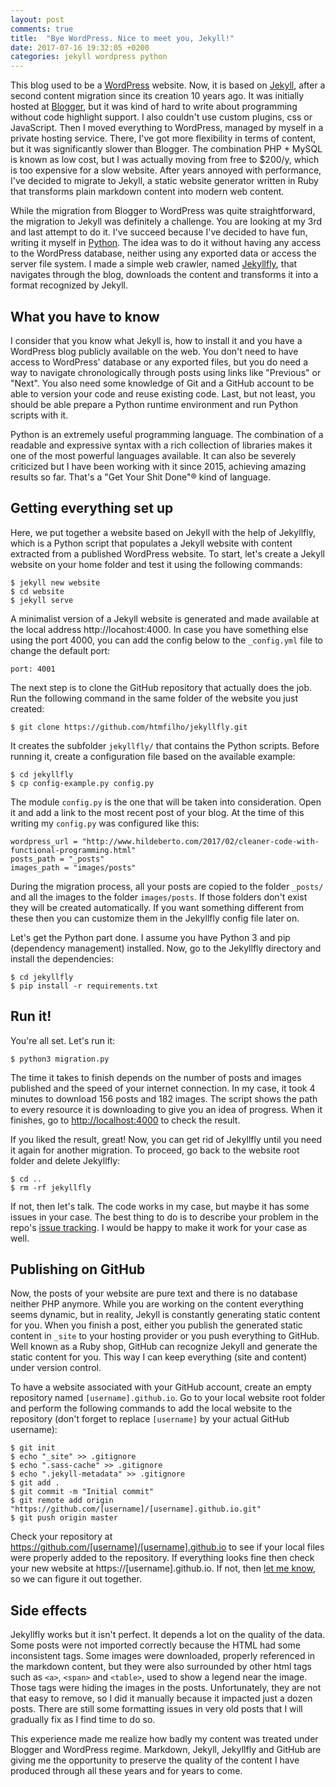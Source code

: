 ```yaml
---
layout: post
comments: true
title:  "Bye WordPress. Nice to meet you, Jekyll!"
date: 2017-07-16 19:32:05 +0200
categories: jekyll wordpress python
---
```


This blog used to be a [WordPress](https://wordpress.com) website. Now, it is
based on [Jekyll](http://jekyllrb.com), after a second content migration since
its creation 10 years ago. It was initially hosted at
[Blogger](https://www.blogger.com), but it was kind of hard to write about
programming without code highlight support. I also couldn't use custom plugins,
css or JavaScript. Then I moved everything to WordPress, managed by myself in a
private hosting service. There, I've got more flexibility in terms of content,
but it was significantly slower than Blogger. The combination PHP + MySQL is
known as low cost, but I was actually moving from free to $200/y, which is too
expensive for a slow website. After years annoyed with performance, I've decided
to migrate to Jekyll, a static website generator written in Ruby that transforms
plain markdown content into modern web content.

<!-- more -->

While the migration from Blogger to WordPress was quite straightforward, the
migration to Jekyll was definitely a challenge. You are looking at my 3rd and
last attempt to do it. I've succeed because I've decided to have fun, writing it
myself in [Python](https://www.python.org). The idea was to do it without having
any access to the WordPress database, neither using any exported data or
access the server file system. I made a simple web crawler, named
[Jekyllfly](https://github.com/htmfilho/jekyllfly), that navigates through the
blog, downloads the content and transforms it into a format recognized by
Jekyll.

## What you have to know

I consider that you know what Jekyll is, how to install it and you have a
WordPress blog publicly available on the web. You don't need to have access
to WordPress' database or any exported files, but you do need a way to navigate
chronologically through posts using links like "Previous" or "Next". You also
need some knowledge of Git and a GitHub account to be able to version your code
and reuse existing code. Last, but not least, you should be able prepare a
Python runtime environment and run Python scripts with it.

Python is an extremely useful programming language. The combination of a
readable and expressive syntax with a rich collection of libraries makes it one
of the most powerful languages available. It can also be severely criticized but
I have been working with it since 2015, achieving amazing results so far. That's
a "Get Your Shit Done"® kind of language.

## Getting everything set up

Here, we put together a website based on Jekyll with the help of Jekyllfly,
which is a Python script that populates a Jekyll website with content extracted
from a published WordPress website. To start, let's create a Jekyll website on
your home folder and test it using the following commands:

    $ jekyll new website
    $ cd website
    $ jekyll serve

A minimalist version of a Jekyll website is generated and made available at the
local address http://locahost:4000. In case you have something else using the
port 4000, you can add the config below to the `_config.yml` file to change the
default port:

    port: 4001

The next step is to clone the GitHub repository that actually does the job. Run
the following command in the same folder of the website you just created:

    $ git clone https://github.com/htmfilho/jekyllfly.git

It creates the subfolder `jekyllfly/` that contains the Python scripts. Before
running it, create a configuration file based on the available example:

    $ cd jekyllfly
    $ cp config-example.py config.py

The module `config.py` is the one that will be taken into consideration. Open it
and add a link to the most recent post of your blog. At the time of this writing
my `config.py` was configured like this:

```
wordpress_url = "http://www.hildeberto.com/2017/02/cleaner-code-with-functional-programming.html"
posts_path = "_posts"
images_path = "images/posts"
```

During the migration process, all your posts are copied to the folder `_posts/`
and all the images to the folder `images/posts`. If those folders don't exist
they will be created automatically. If you want something different from these
then you can customize them in the Jekyllfly config file later on.

Let's get the Python part done. I assume you have Python 3 and pip (dependency
management) installed. Now, go to the Jekyllfly directory and install the
dependencies:

    $ cd jekyllfly
    $ pip install -r requirements.txt

## Run it!

You're all set. Let's run it:

    $ python3 migration.py

The time it takes to finish depends on the number of posts and images published
and the speed of your internet connection. In my case, it took 4 minutes to
download 156 posts and 182 images. The script shows the path to every resource
it is downloading to give you an idea of progress. When it finishes, go to
[http://localhost:4000](http://localhost:4000) to check the result.

If you liked the result, great! Now, you can get rid of Jekyllfly until you need
it again for another migration. To proceed, go back to the website root folder
and delete Jekyllfly:

    $ cd ..
    $ rm -rf jekyllfly

If not, then let's talk. The code works in my case, but maybe it has some issues
in your case. The best thing to do is to describe your problem in the repo's
[issue tracking](https://github.com/htmfilho/jekyllfly/issues). I would be happy
to make it work for your case as well.

## Publishing on GitHub

Now, the posts of your website are pure text and there is no database neither
PHP anymore. While you are working on the content everything seems dynamic, but
in reality, Jekyll is constantly generating static content for you. When you
finish a post, either you publish the generated static content in `_site` to
your hosting provider or you push everything to GitHub. Well known as a Ruby
shop, GitHub can recognize Jekyll and generate the static content for you. This
way I can keep everything (site and content) under version control.

To have a website associated with your GitHub account, create an empty
repository named `[username].github.io`. Go to your local website root folder
and perform the following commands to add the local website to the repository
(don't forget to replace `[username]` by your actual GitHub username):

```
$ git init
$ echo "_site" >> .gitignore
$ echo ".sass-cache" >> .gitignore
$ echo ".jekyll-metadata" >> .gitignore
$ git add .
$ git commit -m "Initial commit"
$ git remote add origin "https://github.com/[username]/[username].github.io.git"
$ git push origin master
```

Check your repository at https://github.com/[username]/[username].github.io to
see if your local files were properly added to the repository. If everything
looks fine then check your new website at https://[username].github.io. If not,
then [let me know](https://github.com/htmfilho/htmfilho.github.io/issues), so we
can figure it out together.

## Side effects

Jekyllfly works but it isn't perfect. It depends a lot on the quality of the
data. Some posts were not imported correctly because the HTML had some
inconsistent tags. Some images were downloaded, properly referenced in the
markdown content, but they were also surrounded by other html tags such as
`<a>`, `<span>` and `<table>`, used to show a legend near the image. Those tags
were hiding the images in the posts. Unfortunately, they are not that easy to
remove, so I did it manually because it impacted just a dozen posts. There are
still some formatting issues in very old posts that I will gradually fix as I
find time to do so.

This experience made me realize how badly my content was treated under Blogger
and WordPress regime. Markdown, Jekyll, Jekyllfly and GitHub are giving me the
opportunity to preserve the quality of the content I have produced through all
these years and for years to come.

